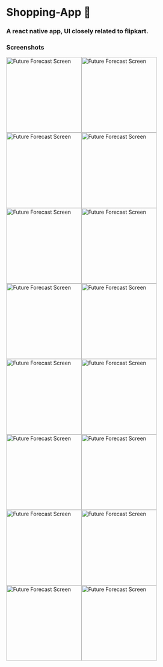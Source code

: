 # Shopping-App :handbag:
### A react native app, UI closely related to flipkart.

### Screenshots
<img src="https://i.ibb.co/3WxB9ff/Screenshot-20200921-162921-Expo.jpg" 
     alt="Future Forecast Screen"  
     style="float: left" 
     width="200px"/><img src="https://i.ibb.co/60yzJWw/Screenshot-20200921-162929-Expo.jpg" 
     alt="Future Forecast Screen" 
     width="200px" 
     style="float:left"/><img src="https://i.ibb.co/vhn9SSc/Screenshot-20200921-162935-Expo.jpg" 
     alt="Future Forecast Screen" 
     width="200px" 
     style="float:left"/><img src="https://i.ibb.co/wsmcWhF/Screenshot-20200921-162941-Expo.jpg" 
     alt="Future Forecast Screen" 
     width="200px" 
     style="float:left"/><img src="https://i.ibb.co/mFD6sqS/Screenshot-20200921-162959-Expo.jpg" 
     alt="Future Forecast Screen" 
     width="200px" 
     style="float:left"/><img src="https://i.ibb.co/PhgMpxy/Screenshot-20200921-163011-Expo.jpg" 
     alt="Future Forecast Screen" 
     width="200px" 
     style="float:left"/><img src="https://i.ibb.co/PCPmK9x/Screenshot-20200921-163024-Expo.jpg" 
     alt="Future Forecast Screen" 
     width="200px" 
     style="float:left"/><img src="https://i.ibb.co/QYNDBzJ/Screenshot-20200921-163029-Expo.jpg" 
     alt="Future Forecast Screen" 
     width="200px" 
     style="float:left"/><img src="https://i.ibb.co/DfL7h8r/Screenshot-20200921-163037-Expo.jpg" 
     alt="Future Forecast Screen" 
     width="200px" 
     style="float:left"/><img src="https://i.ibb.co/JjPwyTD/Screenshot-20200921-163107-Expo.jpg" 
     alt="Future Forecast Screen" 
     width="200px" 
     style="float:left"/><img src="https://i.ibb.co/j8SJWgV/Screenshot-20200921-163137-Expo.jpg" 
     alt="Future Forecast Screen" 
     width="200px" 
     style="float:left"/><img src="https://i.ibb.co/r3bv8tp/Screenshot-20200921-163145-Expo.jpg" 
     alt="Future Forecast Screen" 
     width="200px" 
     style="float:left"/><img src="https://i.ibb.co/Bcdj616/Screenshot-20200921-163151-Expo.jpg" 
     alt="Future Forecast Screen" 
     width="200px" 
     style="float:left"/><img src="https://i.ibb.co/yfqNXrL/Screenshot-20200921-163211-Expo.jpg" 
     alt="Future Forecast Screen" 
     width="200px" 
     style="float:left"/><img src="https://i.ibb.co/prD9MHP/Screenshot-20200921-163223-Expo.jpg" 
     alt="Future Forecast Screen" 
     width="200px" 
     style="float:left"/><img src="https://i.ibb.co/sqCM9z5/Screenshot-20200921-164044-Expo.jpg" 
     alt="Future Forecast Screen" 
     width="200px" 
     style="float:left"/>
